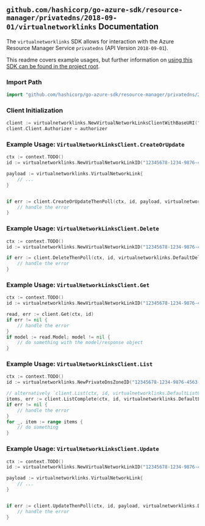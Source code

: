 
## `github.com/hashicorp/go-azure-sdk/resource-manager/privatedns/2018-09-01/virtualnetworklinks` Documentation

The `virtualnetworklinks` SDK allows for interaction with the Azure Resource Manager Service `privatedns` (API Version `2018-09-01`).

This readme covers example usages, but further information on [using this SDK can be found in the project root](https://github.com/hashicorp/go-azure-sdk/tree/main/docs).

### Import Path

```go
import "github.com/hashicorp/go-azure-sdk/resource-manager/privatedns/2018-09-01/virtualnetworklinks"
```


### Client Initialization

```go
client := virtualnetworklinks.NewVirtualNetworkLinksClientWithBaseURI("https://management.azure.com")
client.Client.Authorizer = authorizer
```


### Example Usage: `VirtualNetworkLinksClient.CreateOrUpdate`

```go
ctx := context.TODO()
id := virtualnetworklinks.NewVirtualNetworkLinkID("12345678-1234-9876-4563-123456789012", "example-resource-group", "privateZoneValue", "virtualNetworkLinkValue")

payload := virtualnetworklinks.VirtualNetworkLink{
	// ...
}


if err := client.CreateOrUpdateThenPoll(ctx, id, payload, virtualnetworklinks.DefaultCreateOrUpdateOperationOptions()); err != nil {
	// handle the error
}
```


### Example Usage: `VirtualNetworkLinksClient.Delete`

```go
ctx := context.TODO()
id := virtualnetworklinks.NewVirtualNetworkLinkID("12345678-1234-9876-4563-123456789012", "example-resource-group", "privateZoneValue", "virtualNetworkLinkValue")

if err := client.DeleteThenPoll(ctx, id, virtualnetworklinks.DefaultDeleteOperationOptions()); err != nil {
	// handle the error
}
```


### Example Usage: `VirtualNetworkLinksClient.Get`

```go
ctx := context.TODO()
id := virtualnetworklinks.NewVirtualNetworkLinkID("12345678-1234-9876-4563-123456789012", "example-resource-group", "privateZoneValue", "virtualNetworkLinkValue")

read, err := client.Get(ctx, id)
if err != nil {
	// handle the error
}
if model := read.Model; model != nil {
	// do something with the model/response object
}
```


### Example Usage: `VirtualNetworkLinksClient.List`

```go
ctx := context.TODO()
id := virtualnetworklinks.NewPrivateDnsZoneID("12345678-1234-9876-4563-123456789012", "example-resource-group", "privateZoneValue")

// alternatively `client.List(ctx, id, virtualnetworklinks.DefaultListOperationOptions())` can be used to do batched pagination
items, err := client.ListComplete(ctx, id, virtualnetworklinks.DefaultListOperationOptions())
if err != nil {
	// handle the error
}
for _, item := range items {
	// do something
}
```


### Example Usage: `VirtualNetworkLinksClient.Update`

```go
ctx := context.TODO()
id := virtualnetworklinks.NewVirtualNetworkLinkID("12345678-1234-9876-4563-123456789012", "example-resource-group", "privateZoneValue", "virtualNetworkLinkValue")

payload := virtualnetworklinks.VirtualNetworkLink{
	// ...
}


if err := client.UpdateThenPoll(ctx, id, payload, virtualnetworklinks.DefaultUpdateOperationOptions()); err != nil {
	// handle the error
}
```
